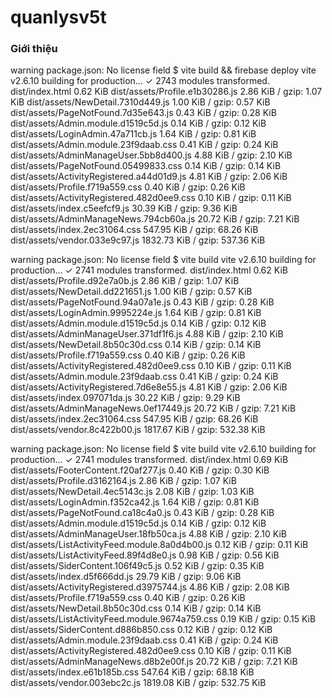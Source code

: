 # quanlysv5t

### Giới thiệu
warning package.json: No license field
$ vite build && firebase deploy
vite v2.6.10 building for production...
✓ 2743 modules transformed.
dist/index.html                               0.62 KiB
dist/assets/Profile.e1b30286.js               2.86 KiB / gzip: 1.07 KiB
dist/assets/NewDetail.7310d449.js             1.00 KiB / gzip: 0.57 KiB
dist/assets/PageNotFound.7d35e643.js          0.43 KiB / gzip: 0.28 KiB
dist/assets/Admin.module.d1519c5d.js          0.14 KiB / gzip: 0.12 KiB
dist/assets/LoginAdmin.47a711cb.js            1.64 KiB / gzip: 0.81 KiB
dist/assets/Admin.module.23f9daab.css         0.41 KiB / gzip: 0.24 KiB
dist/assets/AdminManageUser.5bb8d400.js       4.88 KiB / gzip: 2.10 KiB
dist/assets/PageNotFound.05499833.css         0.14 KiB / gzip: 0.14 KiB
dist/assets/ActivityRegistered.a44d01d9.js    4.81 KiB / gzip: 2.06 KiB
dist/assets/Profile.f719a559.css              0.40 KiB / gzip: 0.26 KiB
dist/assets/ActivityRegistered.482d0ee9.css   0.10 KiB / gzip: 0.11 KiB
dist/assets/index.c5eefcf9.js                 30.39 KiB / gzip: 9.36 KiB
dist/assets/AdminManageNews.794cb60a.js       20.72 KiB / gzip: 7.21 KiB
dist/assets/index.2ec31064.css                547.95 KiB / gzip: 68.26 KiB
dist/assets/vendor.033e9c97.js                1832.73 KiB / gzip: 537.36 KiB




warning package.json: No license field
$ vite build
vite v2.6.10 building for production...
✓ 2741 modules transformed.
dist/index.html                               0.62 KiB
dist/assets/Profile.d92e7a0b.js               2.86 KiB / gzip: 1.07 KiB
dist/assets/NewDetail.dd221651.js             1.00 KiB / gzip: 0.57 KiB
dist/assets/PageNotFound.94a07a1e.js          0.43 KiB / gzip: 0.28 KiB
dist/assets/LoginAdmin.9995224e.js            1.64 KiB / gzip: 0.81 KiB
dist/assets/Admin.module.d1519c5d.js          0.14 KiB / gzip: 0.12 KiB
dist/assets/AdminManageUser.371df1f6.js       4.88 KiB / gzip: 2.10 KiB
dist/assets/NewDetail.8b50c30d.css            0.14 KiB / gzip: 0.14 KiB
dist/assets/Profile.f719a559.css              0.40 KiB / gzip: 0.26 KiB
dist/assets/ActivityRegistered.482d0ee9.css   0.10 KiB / gzip: 0.11 KiB
dist/assets/Admin.module.23f9daab.css         0.41 KiB / gzip: 0.24 KiB
dist/assets/ActivityRegistered.7d6e8e55.js    4.81 KiB / gzip: 2.06 KiB
dist/assets/index.097071da.js                 30.22 KiB / gzip: 9.29 KiB
dist/assets/AdminManageNews.0ef17449.js       20.72 KiB / gzip: 7.21 KiB
dist/assets/index.2ec31064.css                547.95 KiB / gzip: 68.26 KiB
dist/assets/vendor.8c422b00.js                1817.67 KiB / gzip: 532.38 KiB


warning package.json: No license field
$ vite build
vite v2.6.10 building for production...
✓ 2741 modules transformed.
dist/index.html                                    0.69 KiB
dist/assets/FooterContent.f20af277.js              0.40 KiB / gzip: 0.30 KiB
dist/assets/Profile.d3162164.js                    2.86 KiB / gzip: 1.07 KiB
dist/assets/NewDetail.4ec5143c.js                  2.08 KiB / gzip: 1.03 KiB
dist/assets/LoginAdmin.f352ca42.js                 1.64 KiB / gzip: 0.81 KiB
dist/assets/PageNotFound.ca18c4a0.js               0.43 KiB / gzip: 0.28 KiB
dist/assets/Admin.module.d1519c5d.js               0.14 KiB / gzip: 0.12 KiB
dist/assets/AdminManageUser.18fb50ca.js            4.88 KiB / gzip: 2.10 KiB
dist/assets/ListActivityFeed.module.8a0d4b00.js    0.12 KiB / gzip: 0.11 KiB
dist/assets/ListActivityFeed.89f4d8e0.js           0.98 KiB / gzip: 0.56 KiB
dist/assets/SiderContent.106f49c5.js               0.52 KiB / gzip: 0.35 KiB
dist/assets/index.d5f666dd.js                      29.79 KiB / gzip: 9.06 KiB
dist/assets/ActivityRegistered.d3975744.js         4.86 KiB / gzip: 2.08 KiB
dist/assets/Profile.f719a559.css                   0.40 KiB / gzip: 0.26 KiB
dist/assets/NewDetail.8b50c30d.css                 0.14 KiB / gzip: 0.14 KiB
dist/assets/ListActivityFeed.module.9674a759.css   0.19 KiB / gzip: 0.15 KiB
dist/assets/SiderContent.d886b850.css              0.12 KiB / gzip: 0.12 KiB
dist/assets/Admin.module.23f9daab.css              0.41 KiB / gzip: 0.24 KiB
dist/assets/ActivityRegistered.482d0ee9.css        0.10 KiB / gzip: 0.11 KiB
dist/assets/AdminManageNews.d8b2e00f.js            20.72 KiB / gzip: 7.21 KiB
dist/assets/index.e61b185b.css                     547.64 KiB / gzip: 68.18 KiB
dist/assets/vendor.003ebc2c.js                     1819.08 KiB / gzip: 532.75 KiB